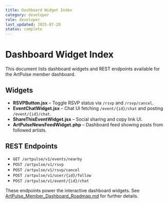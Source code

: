 ```yaml
---
title: Dashboard Widget Index
category: developer
role: developer
last_updated: 2025-07-20
status: complete
---
```

# Dashboard Widget Index

This document lists dashboard widgets and REST endpoints available for the ArtPulse member dashboard.

## Widgets

- **RSVPButton.jsx** – Toggle RSVP status via `/rsvp` and `/rsvp/cancel`.
- **EventChatWidget.jsx** – Chat UI fetching `/event/{id}/chat` and posting `/event/{id}/chat`.
- **ShareThisEventWidget.jsx** – Social sharing and copy link UI.
- **ArtPulseNewsFeedWidget.php** – Dashboard feed showing posts from followed artists.

## REST Endpoints

- `GET /artpulse/v1/events/nearby`
- `POST /artpulse/v1/rsvp`
- `POST /artpulse/v1/rsvp/cancel`
- `POST /artpulse/v1/user/{id}/follow`
- `POST /artpulse/v1/event/{id}/chat`

These endpoints power the interactive dashboard widgets. See [ArtPulse_Member_Dashboard_Roadmap.md](ArtPulse_Member_Dashboard_Roadmap.md) for further details.
